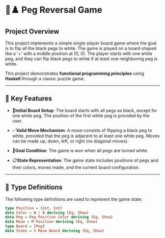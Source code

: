 # 🔄♟️ Peg Reversal Game

## Project Overview

This project implements a simple single-player board game where the goal is to flip all the black pegs to white. The game is played on a board shaped like a '+' with a middle position at (0, 0). The player starts with one white peg, and they can flip black pegs to white if at least one neighboring peg is white.

This project demonstrates **functional programming principles** using **Haskell** through a classic puzzle game.

---

## 🚀 Key Features

- 🏁**Initial Board Setup**: The board starts with all pegs as black, except for one white peg. The position of the first white peg is provided by the user.
  
- ✅**Valid Move Mechanism**: A move consists of flipping a black peg to white, provided that the peg is adjacent to at least one white peg. Moves can be made up, down, left, or right (no diagonal moves).
  
- 🎯**Goal Condition**: The game is won when all pegs are turned white.

- 📋**State Representation**: The game state includes positions of pegs and their colors, moves made, and the current board configuration.

---

## 📝 Type Definitions

The following type definitions are used to represent the game state:

```haskell
type Position = (Int, Int)
data Color = W | B deriving (Eq, Show)
data Peg = Peg Position Color deriving (Eq, Show)
data Move = M Position deriving (Eq, Show)
type Board = [Peg]
data State = S Move Board deriving (Eq, Show)
